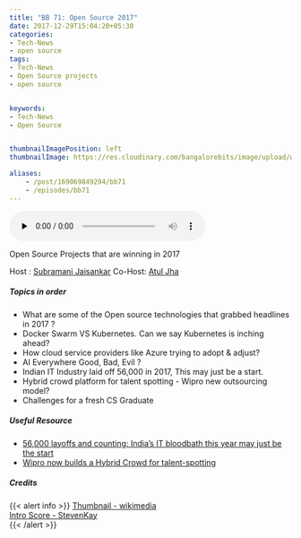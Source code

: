 ```yaml
---
title: "BB 71: Open Source 2017"
date: 2017-12-29T15:04:20+05:30
categories:
- Tech-News
- open source
tags:
- Tech-News
- Open Source projects
- open source


keywords:
- Tech-News
- Open Source


thumbnailImagePosition: left
thumbnailImage: https://res.cloudinary.com/bangalorebits/image/upload/w_800,h_800,c_fill,r_50/v1517410322/bb-episode-assets/bb71-thumbnail.png

aliases:
    - /post/169069849294/bb71
    - /episodes/bb71
---
```

<audio controls="controls" controls style="width: 350px;" preload="none" id="audio_player"><source  src='https://audio.simplecast.com/360dbd6b.mp3' type="audio/mp3">  </audio><BR>
<!-- <iframe frameborder='0' height='200px' scrolling='no' seamless src='https://embed.simplecast.com/360dbd6b?color=f5f5f5' width='100%'></iframe>-->
Open Source Projects that are winning in 2017

Host  : [Subramani Jaisankar](https://twitter.com/subbuj) Co-Host:   [Atul Jha](https://twitter.com/koolhead17)
 <!--more-->

##### Topics in order
*   What are some of the Open source technologies that grabbed headlines in 2017 ?
*   Docker Swarm VS Kubernetes. Can we say Kubernetes is inching ahead?
*   How cloud service providers like Azure trying to adopt & adjust?
*   AI Everywhere Good, Bad, Evil ?
*   Indian IT Industry laid off 56,000 in 2017, This may just be a start.
*   Hybrid crowd platform for talent spotting - Wipro new outsourcing model?
*   Challenges for a fresh CS Graduate


##### Useful Resource
*   [56,000 layoffs and counting: India’s IT bloodbath this year may just be the start](https://qz.com/1152683/indian-it-layoffs-in-2017-top-56000-led-by-tcs-infosys-cognizant/)
*   [Wipro now builds a Hybrid Crowd for talent-spotting](https://economictimes.indiatimes.com/tech/ites/wipro-now-builds-a-hybrid-crowd-for-talent-spotting/articleshow/62236641.cms)

##### Credits

{{< alert info  >}}
  [Thumbnail - wikimedia](https://commons.wikimedia.org/wiki/File:Osi_standard_logo.png) <BR>
  [Intro Score - StevenKay](https://plus.google.com/+StevenKay_Detachment)<BR>
{{< /alert >}}
